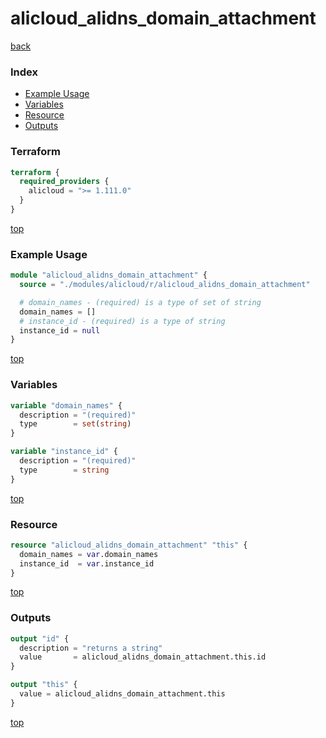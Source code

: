 # alicloud_alidns_domain_attachment

[back](../alicloud.md)

### Index

- [Example Usage](#example-usage)
- [Variables](#variables)
- [Resource](#resource)
- [Outputs](#outputs)

### Terraform

```terraform
terraform {
  required_providers {
    alicloud = ">= 1.111.0"
  }
}
```

[top](#index)

### Example Usage

```terraform
module "alicloud_alidns_domain_attachment" {
  source = "./modules/alicloud/r/alicloud_alidns_domain_attachment"

  # domain_names - (required) is a type of set of string
  domain_names = []
  # instance_id - (required) is a type of string
  instance_id = null
}
```

[top](#index)

### Variables

```terraform
variable "domain_names" {
  description = "(required)"
  type        = set(string)
}

variable "instance_id" {
  description = "(required)"
  type        = string
}
```

[top](#index)

### Resource

```terraform
resource "alicloud_alidns_domain_attachment" "this" {
  domain_names = var.domain_names
  instance_id  = var.instance_id
}
```

[top](#index)

### Outputs

```terraform
output "id" {
  description = "returns a string"
  value       = alicloud_alidns_domain_attachment.this.id
}

output "this" {
  value = alicloud_alidns_domain_attachment.this
}
```

[top](#index)